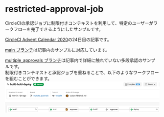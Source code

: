 # restricted-approval-job
CircleCIの承認ジョブに制限付きコンテキストを利用して、特定のユーザーがワークフローを完了できるようにしたサンプルです。

[CircleCI Advent Calendar 2020](https://qiita.com/advent-calendar/2020/circleci)の24日目の記事です。

[main ブランチ](https://github.com/CircleCI-Demo-Suzuki/restricted-approval-job)は記事内のサンプルに対応しています。

[multiple_approvals ブランチ](https://github.com/CircleCI-Demo-Suzuki/restricted-approval-job/tree/multiple_approvals)は記事内で詳細に触れていない多段承認のサンプルです。<br />
制限付きコンテキストと承認ジョブを重ねることで、以下のようなワークフローを組むことができます。<br />
![二段階認証のワークフロー](https://github.com/CircleCI-Demo-Suzuki/restricted-approval-job/blob/multiple_approvals/cci-advent-20201224-11.png?raw=true)

